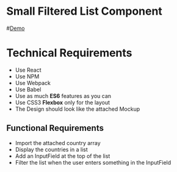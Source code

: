 # Small Filtered List Component
#[Demo](https://vilina.github.io/react_filterable_list/)
# Technical Requirements
- Use React
- Use NPM
- Use Webpack
- Use Babel
- Use as much **ES6** features as you can
- Use CSS3 **Flexbox** only for the layout
- The Design should look like the attached Mockup

## Functional Requirements
- Import the attached country array
- Display the countries in a list
- Add an InputField at the top of the list
- Filter the list when the user enters something in the InputField
